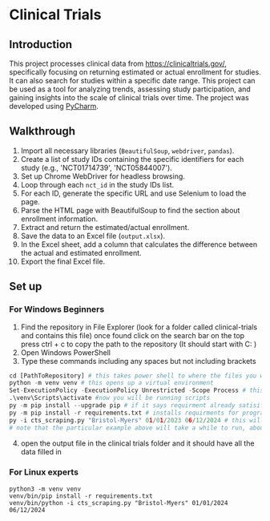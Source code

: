 # Clinical Trials

## Introduction

This project processes clinical data from https://clinicaltrials.gov/, specifically focusing on returning estimated or actual enrollment for studies. It can also search for studies within a specific date range. This project can be used as a tool for analyzing trends, assessing study participation, and gaining insights into the scale of clinical trials over time. The project was developed using [PyCharm](https://www.jetbrains.com/pycharm/).

## Walkthrough

1)  Import all necessary libraries (`BeautifulSoup`, `webdriver`, `pandas`).
2)  Create a list of study IDs containing the specific identifiers for each study (e.g., 'NCT01714739', 'NCT05844007').
3)  Set up Chrome WebDriver for headless browsing.
4)  Loop through each `nct_id` in the study IDs list.
5)  For each ID, generate the specific URL and use Selenium to load the page.
6)  Parse the HTML page with BeautifulSoup to find the section about enrollment information.
7)  Extract and return the estimated/actual enrollment.
8)  Save the data to an Excel file (`output.xlsx`).
9)  In the Excel sheet, add a column that calculates the difference between the actual and estimated enrollment.
10) Export the final Excel file.

## Set up

### For Windows Beginners
1) Find the repository in File Explorer (look for a folder called clinical-trials and contains this file) once found click on the search bar on the top press ctrl + c to copy the path to the repository (It should start with C: )
2) Open Windows PowerShell
3) Type these commands including any spaces but not including brackets
```py
cd [PathToRepository] # this takes power shell to where the files you want to run are stored
python -m venv venv # this opens up a virtual environment
Set-ExecutionPolicy -ExecutionPolicy Unrestricted -Scope Process # this allow you to run scripts the -scope process part means the execution policy will one be unresticted for the instance of powershell meaning when you close out or open a new tab in powershell it will return to normal
.\venv\Scripts\activate #now you will be running scripts
py -m pip install --upgrade pip # if it says requirment already satisified after typeing this that is fine
py -m pip install -r requirements.txt # installs requirments for program
py -i cts_scraping.py "Bristol-Myers" 01/01/2023 06/12/2024 # this will actually run the program follow the format -i cts_scraping.py "[NameOfAuthor]" [StartDate] [EndDate]
# note that the particular example above will take a while to run, about several minutes
```
4) open the output file in the clinical trials folder and it should have all the data filled in

### For Linux experts

```
python3 -m venv venv
venv/bin/pip install -r requirements.txt 
venv/bin/python -i cts_scraping.py "Bristol-Myers" 01/01/2024 06/12/2024
```

